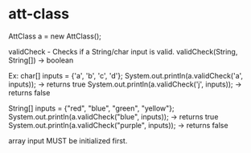 # att-class
AttClass a = new AttClass();

validCheck - Checks if a String/char input is valid.
validCheck(String, String[]) -> boolean

Ex:
char[] inputs = {'a', 'b', 'c', 'd'};
System.out.println(a.validCheck('a', inputs));  -> returns true
System.out.println(a.validCheck('j', inputs));  -> returns false

String[] inputs = {"red", "blue", "green", "yellow"};
System.out.println(a.validCheck("blue", inputs));  -> returns true
System.out.println(a.validCheck("purple", inputs));  -> returns false

array input MUST be initialized first.
